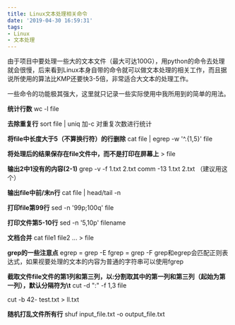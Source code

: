 ```yaml
---
title: Linux文本处理相关命令
date: '2019-04-30 16:59:31'
tags:
- Linux
- 文本处理
---
```


由于项目中要处理一些大的文本文件（最大可达100G），用python的命令去处理就会很慢，后来看到Linux本身自带的命令就可以做文本处理的相关工作，而且据说所使用的算法比KMP还要快3-5倍，非常适合大文本的处理工作。

一些命令的功能极其强大，这里就只记录一些实际使用中我所用到的简单的用法。
<!--more-->
**统计行数**
wc -l file

**去除重复行**
sort file | uniq 加-c 对重复次数进行统计

**将file中长度大于5（不算换行符）的行删除**
cat file | egrep -w '^.{1,5}' file

**将处理后的结果保存在file文件中，而不是打印在屏幕上**
\> file 

**输出2中1没有的内容(2-1)**
grep -v -f 1.txt 2.txt 
comm -13 1.txt 2.txt （建议用这个）

**输出file中前/末n行**
cat file | head/tail -n 

**打印file第99行**
sed -n '99p;100q' file

**打印文件第5-10行**
sed -n '5,10p' filename 

**文档合并**
cat file1 file2 ... > file

**grep的一些注意点**
egrep = grep -E
fgrep = grep -F
grep和egrep会匹配正则表达式，如果视要处理的文本的内容为普通的字符串可以使用fgrep

**截取文件file文件的第1列和第三列，以:分割取其中的第一列和第三列（起始为第一列），默认分隔符为\t**
cut -d  ":"  -f 1,3 file

cut -b 42- test.txt > ll.txt

**随机打乱文件所有行**
shuf input_file.txt -o output_file.txt